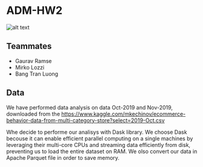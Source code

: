 # ADM-HW2

![alt text](https://camo.githubusercontent.com/52d83042699755a6287b8aa0e5ada1567fdc4bb890b7dcdf27d4eaaa664546a7/68747470733a2f2f7777772e6e65787472652e69742f77702d636f6e74656e742f75706c6f6164732f323032302f30392f452d636f6d6d657263652d7765622d646576656c6f706d656e742e706e67)

## Teammates
* Gaurav Ramse
* Mirko Lozzi 
* Bang Tran Luong

## Data 
We have performed data analysis on data Oct-2019 and Nov-2019, downloaded from the https://www.kaggle.com/mkechinov/ecommerce-behavior-data-from-multi-category-store?select=2019-Oct.csv

Whe decide to performe our analisys with Dask library. We choose Dask becouse it can enable efficient parallel computing on a single machines by leveraging their multi-core CPUs and streaming data efficiently from disk, preventing us to load the entire dataset on RAM. We olso convert our data in Apache Parquet file in order to save memory.

<!--
#### Why we have use Dask
* Dask helps to load huge amount of data in RAM (like lazy loading).
* Eneable parallel computing on a single machine

-->
<!--
#### Folder structure
      We have created main.ipynb file where you can find code to solve research question

-->
